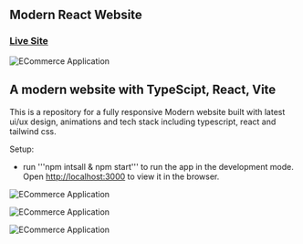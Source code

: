 ## Modern React Website 

### [Live Site](https://new-hoobank.netlify.app/)

![ECommerce Application](https://res.cloudinary.com/defgcg7hn/image/upload/v1665862451/apps/modern-website/Screenshot_2022-10-15_at_21.20.17_e1ej4a.png)

## A modern website with TypeScipt, React, Vite

This is a repository for a fully responsive Modern website built with latest ui/ux design, animations and tech stack including typescript, react and tailwind css. 

Setup:

- run   '''npm intsall & npm start''' to run the app in the development mode. Open [http://localhost:3000](http://localhost:3000) to view it in the browser.

![ECommerce Application](https://res.cloudinary.com/defgcg7hn/image/upload/v1665862451/apps/modern-website/Screenshot_2022-10-15_at_21.20.51_afmxks.png)

![ECommerce Application](https://res.cloudinary.com/defgcg7hn/image/upload/v1665862451/apps/modern-website/Screenshot_2022-10-15_at_21.21.12_g7bx25.png)

![ECommerce Application](https://res.cloudinary.com/defgcg7hn/image/upload/v1665862451/apps/modern-website/Screenshot_2022-10-15_at_21.21.46_ningsn.png)

